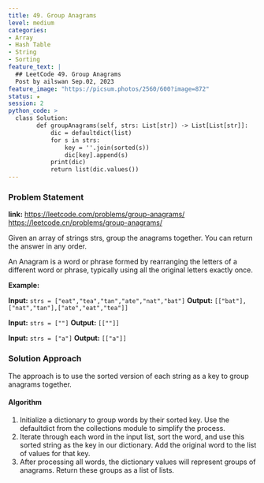 ```yaml
---
title: 49. Group Anagrams
level: medium
categories:
- Array
- Hash Table
- String
- Sorting
feature_text: |
  ## LeetCode 49. Group Anagrams
  Post by ailswan Sep.02, 2023
feature_image: "https://picsum.photos/2560/600?image=872"
status: ★
session: 2
python_code: >
  class Solution:
        def groupAnagrams(self, strs: List[str]) -> List[List[str]]:
            dic = defaultdict(list)
            for s in strs:
                key = ''.join(sorted(s))
                dic[key].append(s)
            print(dic)
            return list(dic.values())
---
```


### Problem Statement
**link:**
https://leetcode.com/problems/group-anagrams/
https://leetcode.cn/problems/group-anagrams/

Given an array of strings strs, group the anagrams together. You can return the answer in any order.

An Anagram is a word or phrase formed by rearranging the letters of a different word or phrase, typically using all the original letters exactly once.

**Example:**

**Input:** `strs = ["eat","tea","tan","ate","nat","bat"]`
**Output:** `[["bat"],["nat","tan"],["ate","eat","tea"]]`

**Input:** `strs = [""]`
**Output:** `[[""]]`

**Input:** `strs = ["a"]`
**Output:** `[["a"]]`

### Solution Approach

The approach is to use the sorted version of each string as a key to group anagrams together.

#### Algorithm

1. Initialize a dictionary to group words by their sorted key. Use the defaultdict from the collections module to simplify the process.
2. Iterate through each word in the input list, sort the word, and use this sorted string as the key in our dictionary. Add the original word to the list of values for that key.
3. After processing all words, the dictionary values will represent groups of anagrams. Return these groups as a list of lists.
